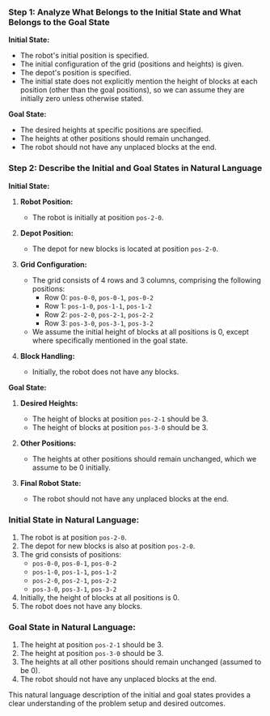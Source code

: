 ### Step 1: Analyze What Belongs to the Initial State and What Belongs to the Goal State

**Initial State:**
- The robot's initial position is specified.
- The initial configuration of the grid (positions and heights) is given.
- The depot's position is specified.
- The initial state does not explicitly mention the height of blocks at each position (other than the goal positions), so we can assume they are initially zero unless otherwise stated.

**Goal State:**
- The desired heights at specific positions are specified.
- The heights at other positions should remain unchanged.
- The robot should not have any unplaced blocks at the end.

### Step 2: Describe the Initial and Goal States in Natural Language

**Initial State:**
1. **Robot Position:**
   - The robot is initially at position `pos-2-0`.

2. **Depot Position:**
   - The depot for new blocks is located at position `pos-2-0`.

3. **Grid Configuration:**
   - The grid consists of 4 rows and 3 columns, comprising the following positions:
     - Row 0: `pos-0-0`, `pos-0-1`, `pos-0-2`
     - Row 1: `pos-1-0`, `pos-1-1`, `pos-1-2`
     - Row 2: `pos-2-0`, `pos-2-1`, `pos-2-2`
     - Row 3: `pos-3-0`, `pos-3-1`, `pos-3-2`
   - We assume the initial height of blocks at all positions is 0, except where specifically mentioned in the goal state.

4. **Block Handling:**
   - Initially, the robot does not have any blocks.

**Goal State:**
1. **Desired Heights:**
   - The height of blocks at position `pos-2-1` should be 3.
   - The height of blocks at position `pos-3-0` should be 3.

2. **Other Positions:**
   - The heights at other positions should remain unchanged, which we assume to be 0 initially.

3. **Final Robot State:**
   - The robot should not have any unplaced blocks at the end.

### Initial State in Natural Language:

1. The robot is at position `pos-2-0`.
2. The depot for new blocks is also at position `pos-2-0`.
3. The grid consists of positions:
   - `pos-0-0`, `pos-0-1`, `pos-0-2`
   - `pos-1-0`, `pos-1-1`, `pos-1-2`
   - `pos-2-0`, `pos-2-1`, `pos-2-2`
   - `pos-3-0`, `pos-3-1`, `pos-3-2`
4. Initially, the height of blocks at all positions is 0.
5. The robot does not have any blocks.

### Goal State in Natural Language:

1. The height at position `pos-2-1` should be 3.
2. The height at position `pos-3-0` should be 3.
3. The heights at all other positions should remain unchanged (assumed to be 0).
4. The robot should not have any unplaced blocks at the end.

This natural language description of the initial and goal states provides a clear understanding of the problem setup and desired outcomes.